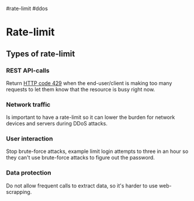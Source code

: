 \#rate-limit #ddos 

# Rate-limit

## Types of rate-limit

### REST API-calls

Return [HTTP code 429](..\Using%20APIs\HTTP%20Codes.md#4xx-429) when the end-user/client is making too many requests to let them know that the resource is busy right now. 

### Network traffic

Is important to have a rate-limit so it can lower the burden for network devices and servers during DDoS attacks. 

### User interaction

Stop brute-force attacks, example limit login attempts to three in an hour so they can't use brute-force attacks to figure out the password.

### Data protection

Do not allow frequent calls to extract data, so it's harder to use web-scrapping. 
